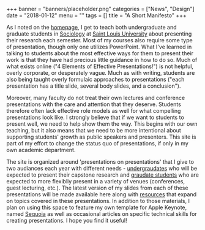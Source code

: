 +++
banner = "banners/placeholder.png"
categories = ["News", "Design"]
date = "2018-01-12"
menu = ""
tags = []
title = "A Short Manifesto"
+++

As I noted on the [homepage](/), I get to teach both undergraduate and graduate students in [Sociology](https://www.slu.edu/arts-and-sciences/sociology-anthropology) at [Saint Louis University](https://www.slu.edu/) about presenting their research each semester. Most of my courses also require some type of presentation, though only one utilizes PowerPoint. What I've learned in talking to students about the most effective ways for them to present their work is that they have had precious little guidance in how to do so. Much of what exists online ("4 Elements of Effective Presentations!") is not helpful, overly corporate, or desperately vague. Much as with writing, students are also being taught overly formulaic approaches to presentations ("each presentation has a title slide, several body slides, and a conclusion").

Moreover, many faculty do not treat their own lectures and conference presentations with the care and attention that they deserve. Students therefore often lack effective role models as well for what compelling presentations look like. I strongly believe that if we want to students to present well, we need to help show them the way. This begins with our own teaching, but it also means that we need to be more intentional about supporting students' growth as public speakers and presenters. This site is part of my effort to change the status quo of presentations, if only in my own academic department. 

The site is organized around 'presentations on presentations' that I give to two audiances each year with different needs - [undergraudates](/presentingData/undergrad) who will be expected to present their capstone research and [graudate students](/presentingData/graduate) who are expected to more flexibliy present in a variety of venues (conferences, guest lecturing, etc.). The latest version of my slides from each of these presentations will be made available here along with [resources](/presentingData/resources) that expand on topics covered in these presentations. In addition to those materials, I plan on using this space to feature my own template for Apple Keynote, named [Sequoia](/presentingData/sequoia) as well as occasional articles on specific technical skills for creating presentations. I hope you find it useful!